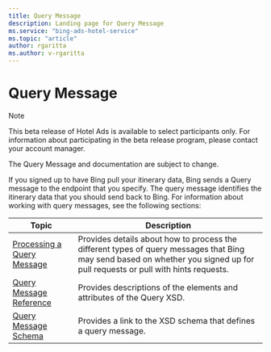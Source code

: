 ```yaml
---
title: Query Message
description: Landing page for Query Message
ms.service: "bing-ads-hotel-service"
ms.topic: "article"
author: rgaritta
ms.author: v-rgaritta
---
```


# Query Message

> [!NOTE]
> This beta release of Hotel Ads is available to select participants only. For information about participating in the beta release program, please contact your account manager.
>
> The Query Message and documentation are subject to change.

If you signed up to have Bing pull your itinerary data, Bing sends a Query message to the endpoint that you specify. The query message identifies the itinerary data that you should send back to Bing. For information about working with query messages, see the following sections: 

|Topic|Description
|-|-
|[Processing a Query Message](../query-message/process-query-message.md)|Provides details about how to process the different types of query messages that Bing may send based on whether you signed up for pull requests or pull with hints requests.
|[Query Message Reference](../query-message/reference.md)|Provides descriptions of the elements and attributes of the Query XSD.
|[Query Message Schema](../query-message/schema.md)|Provides a link to the XSD schema that defines a query message.



